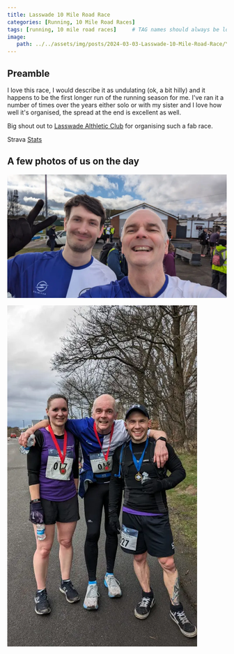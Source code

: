 ```yaml
---
title: Lasswade 10 Mile Road Race
categories: [Running, 10 Mile Road Races]
tags: [running, 10 mile road races]     # TAG names should always be lowercase
image:
   path: ../../assets/img/posts/2024-03-03-Lasswade-10-Mile-Road-Race/Yvonne_Me.webp
---
```


## Preamble

I love this race, I would describe it as undulating (ok, a bit hilly) and it happens to be the first longer run of the running season for me. I've ran it a number of times over the years either solo or with my sister and I love how well it's organised, the spread at the end is excellent as well.

Big shout out to [Lasswade Althletic Club](https://www.facebook.com/LasswadeAC1981) for organising such a fab race.

Strava [Stats](https://www.strava.com/activities/10881247269/overview)

## A few photos of us on the day

![Nick and me](../../assets/img/posts/2024-03-03-Lasswade-10-Mile-Road-Race/Nick_and_Billy.webp)

![Luca me and Jo](../../assets/img/posts/2024-03-03-Lasswade-10-Mile-Road-Race/Jo_Luca_me.webp)
